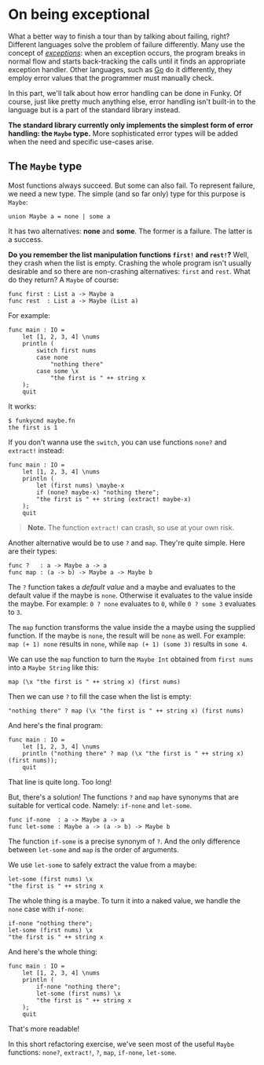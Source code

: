 # On being exceptional

What a better way to finish a tour than by talking about failing, right? Different languages solve the problem of failure differently. Many use the concept of _[exceptions](https://en.wikipedia.org/wiki/Exception_handling)_: when an exception occurs, the program breaks in normal flow and starts back-tracking the calls until it finds an appropriate exception handler. Other languages, such as [Go](https://en.wikipedia.org/wiki/Go_(programming_language)) do it differently, they employ error values that the programmer must manually check.

In this part, we'll talk about how error handling can be done in Funky. Of course, just like pretty much anything else, error handling isn't built-in to the language but is a part of the standard library instead.

**The standard library currently only implements the simplest form of error handling: the `Maybe` type.** More sophisticated error types will be added when the need and specific use-cases arise.

## The `Maybe` type

Most functions always succeed. But some can also fail. To represent failure, we need a new type. The simple (and so far only) type for this purpose is `Maybe`:

```funky
union Maybe a = none | some a
```

It has two alternatives: **none** and **some**. The former is a failure. The latter is a success.

**Do you remember the list manipulation functions `first!` and `rest!`?** Well, they crash when the list is empty. Crashing the whole program isn't usually desirable and so there are non-crashing alternatives: `first` and `rest`. What do they return? A `Maybe` of course:

```funky
func first : List a -> Maybe a
func rest  : List a -> Maybe (List a)
```

For example:

```funky
func main : IO =
    let [1, 2, 3, 4] \nums
    println (
        switch first nums
        case none
            "nothing there"
        case some \x
            "the first is " ++ string x
    );
    quit
```

It works:

```
$ funkycmd maybe.fn
the first is 1
```

If you don't wanna use the `switch`, you can use functions `none?` and `extract!` instead:

```funky
func main : IO =
    let [1, 2, 3, 4] \nums
    println (
        let (first nums) \maybe-x
        if (none? maybe-x) "nothing there";
        "the first is " ++ string (extract! maybe-x)
    );
    quit
```

> **Note.** The function `extract!` can crash, so use at your own risk.

Another alternative would be to use `?` and `map`. They're quite simple. Here are their types:

```funky
func ?   : a -> Maybe a -> a
func map : (a -> b) -> Maybe a -> Maybe b
```

The `?` function takes a _default value_ and a maybe and evaluates to the default value if the maybe is `none`. Otherwise it evaluates to the value inside the maybe. For example: `0 ? none` evaluates to `0`, while `0 ? some 3` evaluates to `3`.

The `map` function transforms the value inside the a maybe using the supplied function. If the maybe is `none`, the result will be `none` as well. For example: `map (+ 1) none` results in `none`, while `map (+ 1) (some 3)` results in `some 4`.

We can use the `map` function to turn the `Maybe Int` obtained from `first nums` into a `Maybe String` like this:

```funky
map (\x "the first is " ++ string x) (first nums)
```

Then we can use `?` to fill the case when the list is empty:

```funky
"nothing there" ? map (\x "the first is " ++ string x) (first nums)
```

And here's the final program:

```funky
func main : IO =
    let [1, 2, 3, 4] \nums
    println ("nothing there" ? map (\x "the first is " ++ string x) (first nums));
    quit
```

That line is quite long. Too long!

But, there's a solution! The functions `?` and `map` have synonyms that are suitable for vertical code. Namely: `if-none` and `let-some`.

```funky
func if-none  : a -> Maybe a -> a
func let-some : Maybe a -> (a -> b) -> Maybe b
```

The function `if-some` is a precise synonym of `?`. And the only difference between `let-some` and `map` is the order of arguments.

We use `let-some` to safely extract the value from a maybe:

```funky
let-some (first nums) \x
"the first is " ++ string x
```

The whole thing is a maybe. To turn it into a naked value, we handle the `none` case with `if-none`:

```funky
if-none "nothing there";
let-some (first nums) \x
"the first is " ++ string x
```

And here's the whole thing:

```funky
func main : IO =
    let [1, 2, 3, 4] \nums
    println (
        if-none "nothing there";
        let-some (first nums) \x
        "the first is " ++ string x
    );
    quit
```

That's more readable!

In this short refactoring exercise, we've seen most of the useful `Maybe` functions: `none?`, `extract!`, `?`, `map`, `if-none`, `let-some`.
